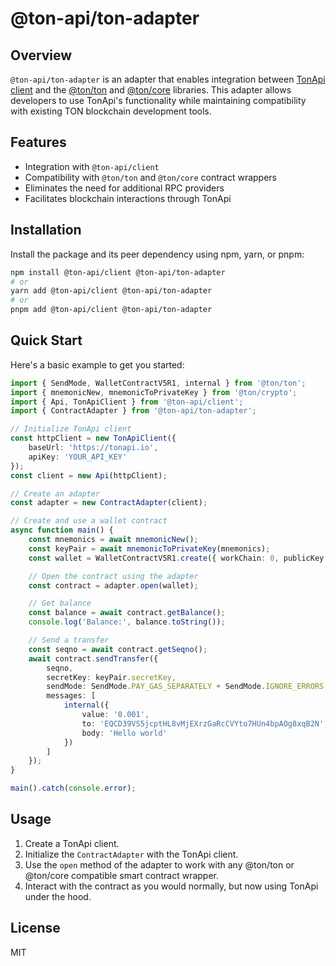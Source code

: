 # @ton-api/ton-adapter

## Overview

`@ton-api/ton-adapter` is an adapter that enables integration between
[TonApi client](https://www.npmjs.com/package/@ton-api/client) and the
[@ton/ton](https://www.npmjs.com/package/@ton/ton) and
[@ton/core](https://www.npmjs.com/package/@ton/core) libraries. This adapter allows developers to
use TonApi's functionality while maintaining compatibility with existing TON blockchain development
tools.

## Features

-   Integration with `@ton-api/client`
-   Compatibility with `@ton/ton` and `@ton/core` contract wrappers
-   Eliminates the need for additional RPC providers
-   Facilitates blockchain interactions through TonApi

## Installation

Install the package and its peer dependency using npm, yarn, or pnpm:

```sh
npm install @ton-api/client @ton-api/ton-adapter
# or
yarn add @ton-api/client @ton-api/ton-adapter
# or
pnpm add @ton-api/client @ton-api/ton-adapter
```

## Quick Start

Here's a basic example to get you started:

```typescript
import { SendMode, WalletContractV5R1, internal } from '@ton/ton';
import { mnemonicNew, mnemonicToPrivateKey } from '@ton/crypto';
import { Api, TonApiClient } from '@ton-api/client';
import { ContractAdapter } from '@ton-api/ton-adapter';

// Initialize TonApi client
const httpClient = new TonApiClient({
    baseUrl: 'https://tonapi.io',
    apiKey: 'YOUR_API_KEY'
});
const client = new Api(httpClient);

// Create an adapter
const adapter = new ContractAdapter(client);

// Create and use a wallet contract
async function main() {
    const mnemonics = await mnemonicNew();
    const keyPair = await mnemonicToPrivateKey(mnemonics);
    const wallet = WalletContractV5R1.create({ workChain: 0, publicKey: keyPair.publicKey });

    // Open the contract using the adapter
    const contract = adapter.open(wallet);

    // Get balance
    const balance = await contract.getBalance();
    console.log('Balance:', balance.toString());

    // Send a transfer
    const seqno = await contract.getSeqno();
    await contract.sendTransfer({
        seqno,
        secretKey: keyPair.secretKey,
        sendMode: SendMode.PAY_GAS_SEPARATELY + SendMode.IGNORE_ERRORS,
        messages: [
            internal({
                value: '0.001',
                to: 'EQCD39VS5jcptHL8vMjEXrzGaRcCVYto7HUn4bpAOg8xqB2N',
                body: 'Hello world'
            })
        ]
    });
}

main().catch(console.error);
```

## Usage

1. Create a TonApi client.
2. Initialize the `ContractAdapter` with the TonApi client.
3. Use the `open` method of the adapter to work with any @ton/ton or @ton/core compatible smart
   contract wrapper.
4. Interact with the contract as you would normally, but now using TonApi under the hood.

## License

MIT